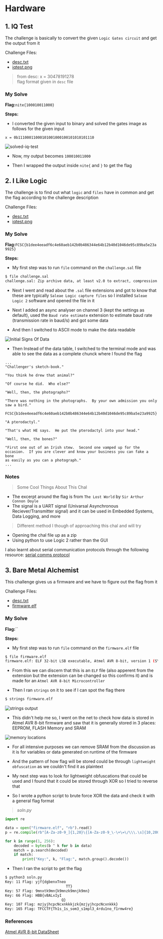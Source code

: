 # Hardware

## 1. IQ Test
The challenge is basically to convert the given `Logic Gates circuit` and get the output from it

Challenge Files:
- [desc.txt](./iq-test/desc.txt)
- [iqtest.png](./iq-test/iqtest.png)

> from desc: x = 30478191278\
> flag format given in `desc` file

### My Solve

**Flag:**`nite{100010011000}`

**Steps:**
- I converted the given input to binary and solved the gates image as follows for the given input

```text
x = 0b11100011000101001000100101010101110
```

![solved-iq-test](./iq-test/sol.png "solved-iq-test")

- Now, my output becomes `100010011000`

- Then I wrapped the output inside `nite{` and `}` to get the flag

## 2. I Like Logic
The challenge is to find out what `logic` and `files` have in common and get the flag according to the challenge description

Challenge Files:
- [desc.txt](./i_like_logic/desc.txt)
- [iqtest.png](./i_like_logic/challenge.sal)

### My Solve

**Flag:**`FCSC{b1dee4eeadf6c4e60aeb142b0b486344e64b12b40d1046de95c89ba5e23a9925}`

**Steps:**
- My first step was to run `file` command on the `challenge.sal` file

```bash
$ file challenge.sal
challenge.sal: Zip archive data, at least v2.0 to extract, compression method=deflate
```

- Next I went and read about the `.sal` file extensions and got to know that these are typically `Saleae Logic capture files` so I installed `Saleae Logic 2` software and opened the file in it

- Next I added an async analyser on channel 3 (kept the settings as default), used the `Baud rate estimate` extension to estimate baud rate (transmission rate in baud/s) and got some data

- And then I switched to ASCII mode to make the data readable

![Initial Signs Of Data](./i_like_logic/initial_signs_of_data.png "Initial Signs Of Data")

- Then Instead of the data table, I switched to the terminal mode and was able to see the data as a complete chunck where I found the flag

```text
...
"Challenger's sketch-book."

"You think he drew that animal?"

"Of course he did.  Who else?"

"Well, then, the photographs?"

"There was nothing in the photographs.  By your own admission you only
saw a bird."

FCSC{b1dee4eeadf6c4e60aeb142b0b486344e64b12b40d1046de95c89ba5e23a9925}

"A pterodactyl."

"That's what HE says.  He put the pterodactyl into your head."

"Well, then, the bones?"

"First one out of an Irish stew.  Second one vamped up for the
occasion.  If you are clever and know your business you can fake a bone
as easily as you can a photograph."
...
```

### Notes

> Some Cool Things About This Chal

- The excerpt around the flag is from `The Lost World` by `Sir Arthur Connon Doyle`
- The signal is a UART signal (Univarsal Asynchronous Reciever/Transmitter signal) and it can be used in Embedded Systems, Data Logging, and more

> Different method I though of approaching this chal and will try 

- Opening the chal file up as a zip 
- Using python to use Logic 2 rather than the GUI

I also learnt about serial communication protocols through the following resource: [serial comms protocol](https://www.youtube.com/watch?v=IyGwvGzrqp8)

## 3. Bare Metal Alchemist
This challenge gives us a firmware and we have to figure out the flag from it

Challenge Files:
- [desc.txt](./bare-metal-alchemist/desc.txt)
- [firmware.elf](./bare-metal-alchemist/firmware.elf)

### My Solve

**Flag:**``

**Steps:**
- My first step was to run `file` command on the `firmware.elf` file

```bash
$ file firmware.elf
firmware.elf: ELF 32-bit LSB executable, Atmel AVR 8-bit, version 1 (SYSV), statically linked, with debug_info, not stripped
```

- From this we can discern that this is an `ELF` file (also apperent from the extension but the extension can be changed so this confirms it) and is made for an `Atmel AVR 8-bit Microcontroller`

- Then I ran `strings` on it to see if I can spot the flag there

```bash
$ strings firmware.elf
```

![strings output](./bare-metal-alchemist/strings.png "strings output")

- This didn't help me so, I went on the net to check how data is stored in Atmel AVR 8-bit firmware and saw that it is generally stored in 3 places: EEPROM, FLASH Memory and SRAM

![memory locations](./bare-metal-alchemist/memlocations.png "memory locations")

- For all intensive purposes we can remove SRAM from the discussion as it is for variables or data generated on runtime of the firmware

- And the pattern of how flag will be stored could be through `lightweight obfuscation` as we couldn't find it as plaintext

- My next step was to look for lightweight obfuscations that could be used and I found that it could be stored through XOR so I tried to reverse that

- So I wrote a python script to brute force XOR the data and check it with a general flag format

> _soln.py_
```python
import re

data = open("firmware.elf", "rb").read()
p = re.compile(rb"[A-Za-z0-9_]{1,20}\{[A-Za-z0-9_\-\+\=\/\\\.\s]{10,200}\}")

for k in range(1, 256):
    decoded = bytes(b ^ k for b in data)
    match = p.search(decoded)
    if match:
        print("Key:", k, "Flag:", match.group().decode())
```

- Then I ran the script to get the flag

```bash
$ python3 soln.py
Key: 11 Flag: yjf{dgbenxTneo
                            TT}
Key: 57 Flag: 9mnxtk9mn{k9mnzk9mnjk9mn}
Key: 66 Flag: HBB{vBALxIyI
                          Q}
Key: 107 Flag: mzjyjhcpcNcxnkkkjzk{mzjyjhcpcNcxnkkk}
Key: 165 Flag: TFCCTF{Th1s_1s_som3_s1mpl3_4rdu1no_f1rmw4re}
```

### References

[Atmel AVR 8-bit DataSheet](https://ww1.microchip.com/downloads/en/DeviceDoc/en590320.pdf)

